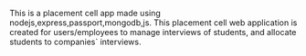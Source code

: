 This is a placement cell app made using nodejs,express,passport,mongodb,js.
This placement cell web application is created for users/employees to manage interviews of students, and allocate students to companies` interviews.
